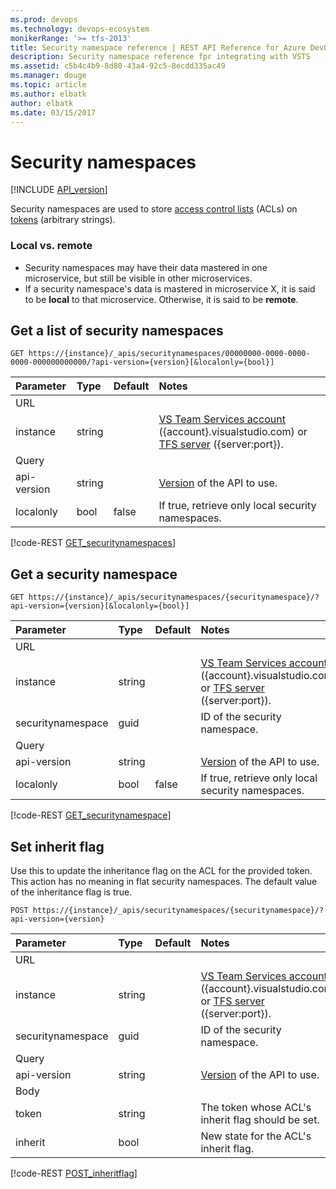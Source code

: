 ```yaml
---
ms.prod: devops
ms.technology: devops-ecosystem
monikerRange: '>= tfs-2013'
title: Security namespace reference | REST API Reference for Azure DevOps Services and Team Foundation Server
description: Security namespace reference fpr integrating with VSTS
ms.assetid: c5b4c4b9-8d80-43a4-92c5-8ecdd335ac49
ms.manager: douge
ms.topic: article
ms.author: elbatk
author: elbatk
ms.date: 03/15/2017
---
```


# Security namespaces
[!INCLUDE [API_version](../_data/version.md)]

Security namespaces are used to store [access control lists](./acls.md) (ACLs) on [tokens](./tokens.md) (arbitrary strings).

### Local vs. remote
* Security namespaces may have their data mastered in one microservice, but still be visible in other microservices.
* If a security namespace's data is mastered in microservice X, it is said to be **local** to that microservice. Otherwise, it is said to be **remote**.

## Get a list of security namespaces
<a name="getnamespaces" />

```no-highlight
GET https://{instance}/_apis/securitynamespaces/00000000-0000-0000-0000-000000000000/?api-version={version}[&localonly={bool}]
```

| Parameter         | Type    | Default | Notes
|:------------------|:--------|:--------|:-------------------------------------------------------------------------------------------------------------
| URL		        |		  |			|
| instance          | string  |         | [VS Team Services account](/azure/devops/integrate/get-started/rest/basics) ({account}.visualstudio.com) or [TFS server](/azure/devops/integrate/get-started/rest/basics) ({server:port}).
| Query
| api-version       | string  |         | [Version](../../concepts/rest-api-versioning.md) of the API to use.
| localonly         | bool    | false   | If true, retrieve only local security namespaces.

[!code-REST [GET_securitynamespaces](./_data/GET__securitynamespaces_.json)]

## Get a security namespace

```no-highlight
GET https://{instance}/_apis/securitynamespaces/{securitynamespace}/?api-version={version}[&localonly={bool}]
```

| Parameter         | Type    | Default | Notes
|:------------------|:--------|:--------|:-------------------------------------------------------------------------------------------------------------
| URL		        |		  |			|
| instance          | string  |         | [VS Team Services account](/azure/devops/integrate/get-started/rest/basics) ({account}.visualstudio.com) or [TFS server](/azure/devops/integrate/get-started/rest/basics) ({server:port}).
| securitynamespace | guid    |         | ID of the security namespace. 
| Query
| api-version       | string  |         | [Version](../../concepts/rest-api-versioning.md) of the API to use.
| localonly         | bool    | false   | If true, retrieve only local security namespaces.

[!code-REST [GET_securitynamespace](./_data/GET__securitynamespaces__securityNamespaceId__.json)]

## Set inherit flag 
<a name="inheritflag" />

Use this to update the inheritance flag on the ACL for the provided token. This action has no meaning in flat security namespaces. The default value of the inheritance flag is true.

```no-highlight
POST https://{instance}/_apis/securitynamespaces/{securitynamespace}/?api-version={version}
```

| Parameter         | Type    | Default | Notes
|:------------------|:--------|:--------|:-------------------------------------------------------------------------------------------------------------
| URL		
| instance          | string  |         | [VS Team Services account](/azure/devops/integrate/get-started/rest/basics) ({account}.visualstudio.com) or [TFS server](/azure/devops/integrate/get-started/rest/basics) ({server:port}).
| securitynamespace | guid    |         | ID of the security namespace. 
| Query           
| api-version       | string  |         | [Version](../../concepts/rest-api-versioning.md) of the API to use.
| Body
| token             | string  |         | The token whose ACL's inherit flag should be set.
| inherit           | bool    |         | New state for the ACL's inherit flag.

[!code-REST [POST_inheritflag](./_data/POST__securitynamespaces__securityNamespaceId__.json)]